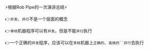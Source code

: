 :zap:根据Rob Pipe的一次演讲总结:zap:

:point_right:`并发`、`并行`不是一个层面的概念

:point_right:`单核`机器程序可以有`并发`，但是不能`并行`执行

:point_right:一个正确的`并发`程序，应该可以在`多核`机器上`正确的`、`高效的``并行`去执行
